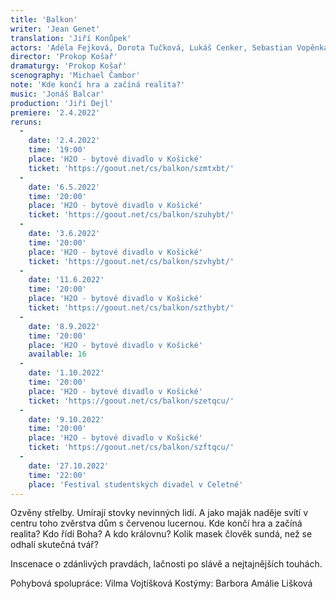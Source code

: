 ```yaml
---
title: 'Balkon'
writer: 'Jean Genet'
translation: 'Jiří Konůpek'
actors: 'Adéla Fejková, Dorota Tučková, Lukáš Cenker, Sebastian Vopěnka, Vilma Vojtíšková, Theresia Anna Hakenová, Daniel Spiess, Matěj Podlešák a Michael Rádl'
director: 'Prokop Košař'
dramaturgy: 'Prokop Košař'
scenography: 'Michael Čambor'
note: 'Kde končí hra a začíná realita?'
music: 'Jonáš Balcar'
production: 'Jiří Dejl'
premiere: '2.4.2022'
reruns:
  -
    date: '2.4.2022'
    time: '19:00'
    place: 'H2O - bytové divadlo v Košické'
    ticket: 'https://goout.net/cs/balkon/szmtxbt/'
  - 
    date: '6.5.2022'
    time: '20:00'
    place: 'H2O - bytové divadlo v Košické'
    ticket: 'https://goout.net/cs/balkon/szuhybt/'
  -  
    date: '3.6.2022'
    time: '20:00'
    place: 'H2O - bytové divadlo v Košické'
    ticket: 'https://goout.net/cs/balkon/szvhybt/'
  -  
    date: '11.6.2022'
    time: '20:00'
    place: 'H2O - bytové divadlo v Košické'
    ticket: 'https://goout.net/cs/balkon/szthybt/'
  -  
    date: '8.9.2022'
    time: '20:00'
    place: 'H2O - bytové divadlo v Košické'
    available: 16
  -
    date: '1.10.2022'
    time: '20:00'
    place: 'H2O - bytové divadlo v Košické'
    ticket: 'https://goout.net/cs/balkon/szetqcu/'
  -  
    date: '9.10.2022'
    time: '20:00'
    place: 'H2O - bytové divadlo v Košické'
    ticket: 'https://goout.net/cs/balkon/szftqcu/'
  -
    date: '27.10.2022'
    time: '22:00'
    place: 'Festival studentských divadel v Celetné'
---    
```

Ozvěny střelby. Umírají stovky nevinných lidí. A jako maják naděje svítí v centru toho zvěrstva dům s červenou lucernou. Kde končí hra a začíná realita? Kdo řídí Boha? A kdo královnu? Kolik masek člověk sundá, než se odhalí skutečná tvář?

Inscenace o zdánlivých pravdách, lačnosti po slávě a nejtajnějších touhách.

Pohybová spolupráce: Vilma Vojtíšková
Kostýmy: Barbora Amálie Lišková
